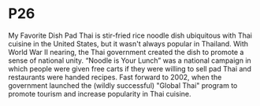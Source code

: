 # P26
My Favorite Dish
Pad Thai is stir-fried rice noodle dish ubiquitous with Thai cuisine in the United States, but it wasn't always popular in Thailand. With World War II nearing, the Thai government created the dish to promote a sense of national unity. “Noodle is Your Lunch” was a national campaign in which people were given free carts if they were willing to sell pad Thai and restaurants were handed recipes. Fast forward to 2002, when the government launched the (wildly successful) "Global Thai" program to promote tourism and increase popularity in Thai cuisine. 
